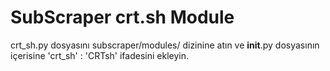 # SubScraper crt.sh Module

crt_sh.py dosyasını subscraper/modules/ dizinine atın ve __init__.py dosyasının içerisine 'crt_sh'       : 'CRTsh' ifadesini ekleyin.
